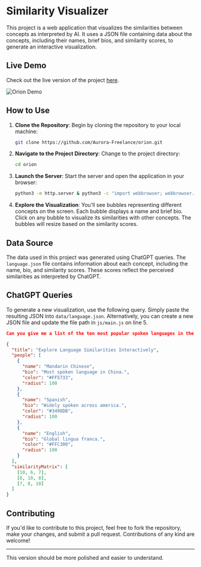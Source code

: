 # Similarity Visualizer

This project is a web application that visualizes the similarities between concepts as interpreted by AI. It uses a JSON file containing data about the concepts, including their names, brief bios, and similarity scores, to generate an interactive visualization.

## Live Demo

Check out the live version of the project [here](https://aurora-freelance.github.io/orion/).

![Orion Demo](https://aurora-freelance.github.io/orion/demo3.png)

## How to Use

1. **Clone the Repository**: Begin by cloning the repository to your local machine:

   ```bash
   git clone https://github.com/Aurora-Freelance/orion.git
   ```

2. **Navigate to the Project Directory**: Change to the project directory:

   ```bash
   cd orion
   ```

3. **Launch the Server**: Start the server and open the application in your browser:

   ```bash
   python3 -m http.server & python3 -c "import webbrowser; webbrowser.open('http://localhost:8000/index.html')"
   ```

4. **Explore the Visualization**: You'll see bubbles representing different concepts on the screen. Each bubble displays a name and brief bio. Click on any bubble to visualize its similarities with other concepts. The bubbles will resize based on the similarity scores.

## Data Source

The data used in this project was generated using ChatGPT queries. The `language.json` file contains information about each concept, including the name, bio, and similarity scores. These scores reflect the perceived similarities as interpreted by ChatGPT.

## ChatGPT Queries

To generate a new visualization, use the following query. Simply paste the resulting JSON into `data/language.json`. Alternatively, you can create a new JSON file and update the file path in `js/main.js` on line 5.

```json
Can you give me a list of the ten most popular spoken languages in the world, formatted as a similarity matrix based on how similar their structure, writing system, and linguistic roots are? Use the JSON format below, and keep bios under five words.

{
  "title": "Explore Language Similarities Interactively",
  "people": [
    {
      "name": "Mandarin Chinese",
      "bio": "Most spoken language in China.",
      "color": "#FF5733",
      "radius": 100
    },
    {
      "name": "Spanish",
      "bio": "Widely spoken across america.",
      "color": "#3498DB",
      "radius": 100
    },
    {
      "name": "English",
      "bio": "Global lingua franca.",
      "color": "#FFC300",
      "radius": 100
    }
  ],
  "similarityMatrix": [
    [10, 6, 7],
    [6, 10, 8],
    [7, 8, 10]
  ]
}
```

## Contributing

If you'd like to contribute to this project, feel free to fork the repository, make your changes, and submit a pull request. Contributions of any kind are welcome!

---

This version should be more polished and easier to understand.
